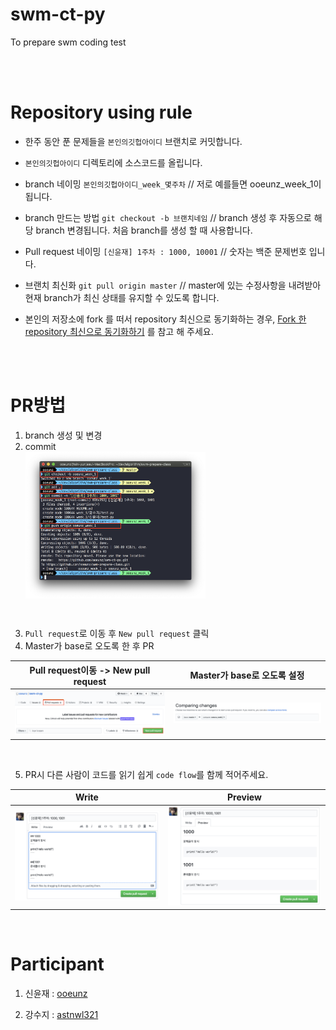 # swm-ct-py

To prepare swm coding test

\
\
[]()

# Repository using rule

- 한주 동안 푼 문제들을 `본인의깃헙아이디` 브랜치로 커밋합니다.

- `본인의깃헙아이디` 디렉토리에 소스코드를 올립니다.

- branch 네이밍
  `본인의깃헙아이디_week_몇주차` // 저로 예를들면 ooeunz_week_1이 됩니다.

- branch 만드는 방법
  `git checkout -b 브랜치네임` // branch 생성 후 자동으로 해당 branch 변경됩니다. 처음 branch를 생성 할 때 사용합니다.

- Pull request 네이밍
  `[신윤재] 1주차 : 1000, 10001` // 숫자는 백준 문제번호 입니다.

- 브랜치 최신화
  `git pull origin master` // master에 있는 수정사항을 내려받아 현재 branch가 최신 상태를 유지할 수 있도록 합니다.

- 본인의 저장소에 fork 를 떠서 repository 최신으로 동기화하는 경우, [Fork 한 repository 최신으로 동기화하기](https://json.postype.com/post/210431) 를 참고 해 주세요.

\
\
[]()

# PR방법

1. branch 생성 및 변경
2. commit
   <div align="center" style="display:flex;">
     <img src="./docs/img/01.png" width="60%"/>
   </div>

\
[]()

3. `Pull request`로 이동 후 `New pull request` 클릭
4. Master가 base로 오도록 한 후 PR

| Pull request이동 -> New pull request | Master가 base로 오도록 설정 |
| :----------------------------------: | :-------------------------: |
|     ![image](./docs/img/02.png)      | ![image](./docs/img/03.png) |

\
[]()

5. PR시 다른 사람이 코드를 읽기 쉽게 `code flow`를 함께 적어주세요.

|            Write            |           Preview           |
| :-------------------------: | :-------------------------: |
| ![image](./docs/img/04.png) | ![image](./docs/img/05.png) |

\
[]()

# Participant

1. 신윤재 : [ooeunz](https://github.com/ooeunz)

2. 강수지 : [astnwl321](https://github.com/KangSuzy)
